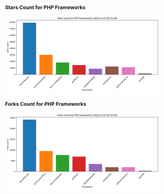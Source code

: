 ### Stars Count for PHP Frameworks

![Stars Chart](./archive/charts/20241207005349_stars_count.png)

### Forks Count for PHP Frameworks

![Forks Chart](./archive/charts/20241207005349_forks_count.png)

